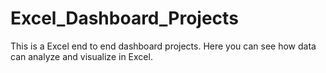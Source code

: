 # Excel_Dashboard_Projects
This is a Excel end to end dashboard projects. 
Here you can see how data can analyze and visualize in Excel.
